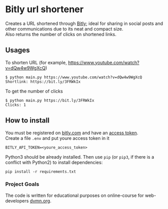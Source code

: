 # Bitly url shortener

Creates a URL shortened through [Bitly](https://bitly.com/); ideal for sharing in social posts and other communications due to its neat and compact size.  
Also returns the number of clicks on shortened links.

## Usages

To shorten URL (for example, https://www.youtube.com/watch?v=dQw4w9WgXcQ)
```
$ python main.py https://www.youtube.com/watch?v=dQw4w9WgXcQ
Shortlink: https://bit.ly/3FRWkIx
```
To get the number of clicks
```
$ python main.py https://bit.ly/3FRWkIx
Clicks: 1
```

## How to install

You must be registered on [bitly.com](https://bitly.com/)  and have an [access token](https://app.bitly.com/settings/api/).  
Create a file `.env` and put youre access token in it
```
BITLY_API_TOKEN=<youre_access_token>
```

Python3 should be already installed. 
Then use `pip` (or `pip3`, if there is a conflict with Python2) to install dependencies:
```
pip install -r requirements.txt
```

### Project Goals

The code is written for educational purposes on online-course for web-developers [dvmn.org](https://dvmn.org/).